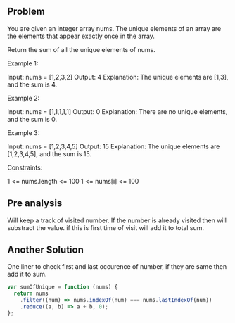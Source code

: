 ## Problem

You are given an integer array nums. The unique elements of an array are the elements that appear exactly once in the array.

Return the sum of all the unique elements of nums.

Example 1:

Input: nums = [1,2,3,2]
Output: 4
Explanation: The unique elements are [1,3], and the sum is 4.

Example 2:

Input: nums = [1,1,1,1,1]
Output: 0
Explanation: There are no unique elements, and the sum is 0.

Example 3:

Input: nums = [1,2,3,4,5]
Output: 15
Explanation: The unique elements are [1,2,3,4,5], and the sum is 15.

Constraints:

1 <= nums.length <= 100
1 <= nums[i] <= 100

## Pre analysis

Will keep a track of visited number. If the number is already visited then will substract the value. if this is first time of visit will add it to total sum.

## Another Solution

One liner to check first and last occurence of number, if they are same then add it to sum.

```javascript
var sumOfUnique = function (nums) {
  return nums
    .filter((num) => nums.indexOf(num) === nums.lastIndexOf(num))
    .reduce((a, b) => a + b, 0);
};
```
